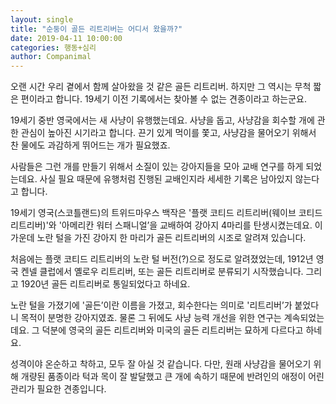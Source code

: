 ```yaml
---
layout: single
title: "순둥이 골든 리트리버는 어디서 왔을까?"
date: 2019-04-11 10:00:00
categories: 행동+심리
author: Companimal
---
```


오랜 시간 우리 곁에서 함께 살아왔을 것 같은 골든 리트리버. 하지만 그 역시는 무척 짧은 편이라고 합니다. 19세기 이전 기록에서는 찾아볼 수 없는 견종이라고 하는군요.

19세기 중반 영국에서는 새 사냥이 유행했는데요. 사냥을 돕고, 사냥감을 회수할 개에 관한 관심이 높아진 시기라고 합니다. 끈기 있게 먹이를 쫓고, 사냥감을 물어오기 위해서 찬 물에도 과감하게 뛰어드는 개가 필요했죠.

사람들은 그런 개를 만들기 위해서 소질이 있는 강아지들을 모아 교배 연구를 하게 되었는데요. 사실 필요 때문에 유행처럼 진행된 교배인지라 세세한 기록은 남아있지 않는다고 합니다.

19세기 영국(스코틀랜드)의 트위드마우스 백작은 '플랫 코티드 리트리버(웨이브 코티드 리트리버)'와 '아메리칸 워터 스패니얼’을 교배하여 강아지 4마리를 탄생시켰는데요. 이 가운데 노란 털을 가진 강아지 한 마리가 골든 리트리버의 시조로 알려져 있습니다.

처음에는 플랫 코티드 리트리버의 노란 털 버전(?)으로 정도로 알려졌었는데, 1912년 영국 켄넬 클럽에서 옐로우 리트리버, 또는 골든 리트리버로 분류되기 시작했습니다. 그리고 1920년 골든 리트리버로 통일되었다고 하네요.

노란 털을 가졌기에 '골든’이란 이름을 가졌고, 회수한다는 의미로 '리트리버’가 붙었다니 목적이 분명한 강아지였죠. 물론 그 뒤에도 사냥 능력 개선을 위한 연구는 계속되었는데요. 그 덕분에 영국의 골든 리트리버와 미국의 골든 리트리버는 묘하게 다르다고 하네요.

성격이야 온순하고 착하고, 모두 잘 아실 것 같습니다. 다만, 원래 사냥감을 물어오기 위해 개량된 품종이라 턱과 목이 잘 발달했고 큰 개에 속하기 때문에 반려인의 애정이 어린 관리가 필요한 견종입니다.
